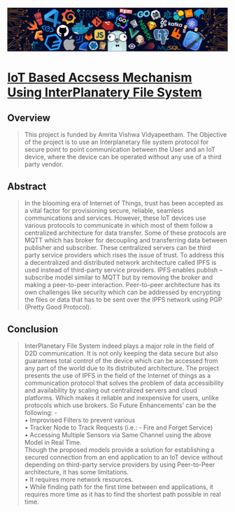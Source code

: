 ![](https://github.com/PanduKonala/PanduKonala/blob/main/header_.png)
<br>
# [IoT Based Accsess Mechanism Using InterPlanatery File System](https://pandukonala.github.io/blog-projects/ipfs_iot/ipfs_iot.html)
## Overview
> This project is funded by Amrita Vishwa Vidyapeetham. The Objective of the project is to use an Interplanetary file system protocol for secure point to point communication between the User and an IoT device, where the device can be operated without any use of a third party vendor.

## Abstract

> In the blooming era of Internet of Things, trust has been accepted as a vital factor
                for provisioning secure, reliable, seamless communications and services.
                However, these IoT devices use various protocols to communicate in which most
                of them follow a centralized architecture for data transfer. Some of these
                protocols are MQTT which has broker for decoupling and transferring data
                between publisher and subscriber. These centralized servers can be third party
                service providers which rises the issue of trust. To address this a decentralized
                and distributed network architecture called IPFS is used instead of third-party
                service providers. IPFS enables publish – subscribe model similar to MQTT but
                by removing the broker and making a peer-to-peer interaction. Peer-to-peer
                architecture has its own challenges like security which can be addressed by
                encrypting the files or data that has to be sent over the IPFS network using PGP
                (Pretty Good Protocol).

## Conclusion
> InterPlanetary File System indeed plays a major role in the field of D2D communication. It is not only keeping the data secure but also guarantees total control of the device which can be accessed from any part of the world due to its distributed architecture. The project presents the use of IPFS in the field of the Internet of things as a communication protocol that solves the problem of data accessibility and availability by scaling out centralized servers and cloud platforms. Which makes it reliable and inexpensive for users, unlike protocols which use brokers. So Future Enhancements’ can be the following: -
                <br>
                • Improvised Filters to prevent various
                <br>
                • Tracker Node to Track Requests (i.e.: - Fire and Forget Service)
                <br>
                • Accessing Multiple Sensors via Same Channel using the above Model in Real Time.
                <br>
                Though the proposed models provide a solution for establishing a secured connection from an end application to an IoT device without depending on third-party service providers by using Peer-to-Peer architecture, it has some limitations.
                <br>
                • It requires more network resources.
                <br>
                • While finding path for the first time between end applications, it requires more
                time as it has to find the shortest path possible in real time.
